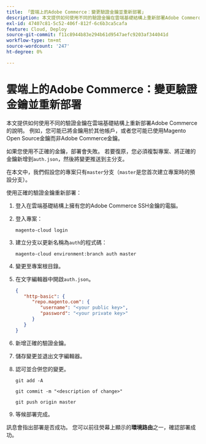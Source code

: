 ```yaml
---
title: 「雲端上的Adobe Commerce：變更驗證金鑰並重新部署」
description: 本文提供如何使用不同的驗證金鑰在雲端基礎結構上重新部署Adobe Commerce的說明。 例如，您可能已將金鑰用於其他帳戶，或者您可能已使用Magento Open Source金鑰而非Adobe Commerce金鑰。
exl-id: 47407c81-5c52-406f-812f-6c6b3ca5cafa
feature: Cloud, Deploy
source-git-commit: f11c8944b83e294b61d9547aefc9203af344041d
workflow-type: tm+mt
source-wordcount: '247'
ht-degree: 0%

---
```


# 雲端上的Adobe Commerce：變更驗證金鑰並重新部署

本文提供如何使用不同的驗證金鑰在雲端基礎結構上重新部署Adobe Commerce的說明。 例如，您可能已將金鑰用於其他帳戶，或者您可能已使用Magento Open Source金鑰而非Adobe Commerce金鑰。

如果您使用不正確的金鑰，部署會失敗。 若要復原，您必須複製專案、將正確的金鑰新增到`auth.json`，然後將變更推送到主分支。

在本文中，我們假設您的專案只有`master`分支（`master`是您首次建立專案時的預設分支）。

使用正確的驗證金鑰重新部署：

1. 登入在雲端基礎結構上擁有您的Adobe Commerce SSH金鑰的電腦。
1. 登入專案：

   ```
   magento-cloud login
   ```

1. 建立分支以更新名稱為`auth`的程式碼：

   ```
   magento-cloud environment:branch auth master
   ```

1. 變更至專案根目錄。
1. 在文字編輯器中開啟`auth.json`。

   ```json
   {
      "http-basic": {
         "repo.magento.com": {
            "username": "<your public key>",
            "password": "<your private key>"
         }
      }
   }
   ```

1. 新增正確的驗證金鑰。
1. 儲存變更並退出文字編輯器。
1. 認可並合併您的變更。

   ```
   git add -A
   ```

   ```
   git commit -m "<description of change>"
   ```

   ```
   git push origin master
   ```

1. 等候部署完成。

訊息會指出部署是否成功。 您可以前往熒幕上顯示的&#x200B;**環境路由**&#x200B;之一，確認部署成功。
